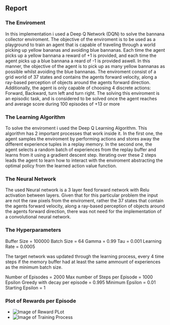 ## Report

### The Enviroment
In this implementation i used a Deep Q Network (DQN) to solve the bannana collector enviroment. The objective of the enviroment is to be used as a playground to train an agent that is capable of traveling through a world picking up yellow bananas and avoiding blue bannanas. Each time the agent picks up a yellow bannana a reward of +1 is provided, and each time the agent picks up a blue bannana a reard of -1 is provided aswell. In this manner, the objective of the agent is to pick up as many yellow bannanas as possible whilst avoiding the blue bannanas. The enviroment consist of a grid world of 37 states and contains the agents forward velocity, along a ray-based perception of objects around the agents forward direction. Additionally, the agent is only capable of choosing 4 discrete actions: Forward, Backward, turn left and turn right. The solving this enviroment is an episodic task, and is considered to be solved once the agent reaches and average score during 100 episodes of +13 or more

### The Learning Algorithm
To solve the enviroment i used the Deep Q Learning Algorithm. This algorithm has 2 important processes that work inside it. In the first one, the agent samples the enviroment by performing actions and stores away the different experience tuples in a replay memory. In the second one, the agent selects a random batch of experiences from the replay buffer and learns from it using a gradient descent step. Iterating over these 2 steps leads the agent to learn how to interact with the enviroment abstracting the optimal policy from the learned action value function.

### The Neural Network
The used Neural network is a 3 layer feed forward network with Relu activation between layers. Given that for this particular problem the input are not the raw pixels from the enviroment, rather the 37 states that contain the agents forward velocity, along a ray-based perception of objects around the agents forward direction, there was not need for the implementation of a convolutional neural network.

### The Hyperparameters
Buffer Size = 100000
Batch Size = 64
Gamma = 0.99
Tau = 0.001
Learning Rate = 0.0005

The target network was updated through the learning process, every 4 time steps if the memory buffer had at least the same ammount of experiences as the minimum batch size.

Number of Episodes = 2000
Max number of Steps per Episode = 1000
Epsilon Greedy with decay per episode = 0.995
Minimum Epsilon = 0.01
Starting Epsilon = 1

### Plot of Rewards per Episode
- ![Image of Reward PLot](https://github.com/dehoyosb/RL_Applications/tree/master/training_results/reward_plot.png)
- ![Image of Training Process](https://github.com/dehoyosb/RL_Applications/tree/master/training_results/training_process.png)



